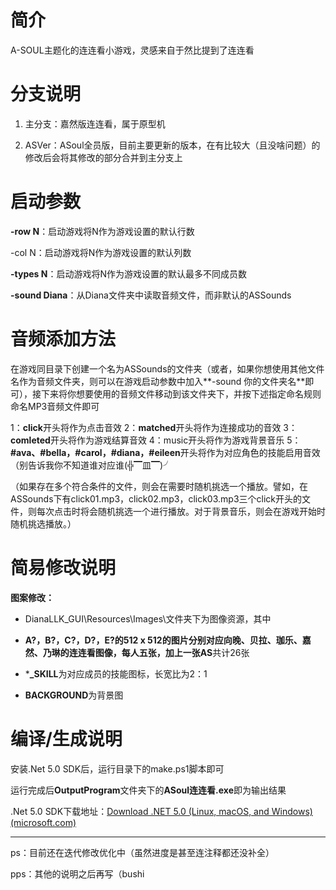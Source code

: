 # 简介

A-SOUL主题化的连连看小游戏，灵感来自于然比提到了连连看



# 分支说明

1. 主分支：嘉然版连连看，属于原型机

2. ASVer：ASoul全员版，目前主要更新的版本，在有比较大（且没啥问题）的修改后会将其修改的部分合并到主分支上



# 启动参数

**-row N**：启动游戏将N作为游戏设置的默认行数

-col N：启动游戏将N作为游戏设置的默认列数

**-types N**：启动游戏将N作为游戏设置的默认最多不同成员数

**-sound Diana**：从Diana文件夹中读取音频文件，而非默认的ASSounds



# 音频添加方法

在游戏同目录下创建一个名为ASSounds的文件夹（或者，如果你想使用其他文件名作为音频文件夹，则可以在游戏启动参数中加入**-sound 你的文件夹名**即可），接下来将你想要使用的音频文件移动到该文件夹下，并按下述指定命名规则命名MP3音频文件即可

1：**click**开头将作为点击音效
2：**matched**开头将作为连接成功的音效
3：**comleted**开头将作为游戏结算音效
4：music开头将作为游戏背景音乐
5：**#ava、#bella，#carol，#diana，#eileen**开头将作为对应角色的技能启用音效（别告诉我你不知道谁对应谁(╬▔皿▔)╯


（如果存在多个符合条件的文件，则会在需要时随机挑选一个播放。譬如，在ASSounds下有click01.mp3，click02.mp3，click03.mp3三个click开头的文件，则每次点击时将会随机挑选一个进行播放。对于背景音乐，则会在游戏开始时随机挑选播放。）



# 简易修改说明

**图案修改：**

* DianaLLK_GUI\Resources\Images\文件夹下为图像资源，其中

* **A?，B?，C?，D?，E?**的512 x 512的图片分别对应向晚、贝拉、珈乐、嘉然、乃琳的连连看图像，每人五张，加上一张**AS**共计26张

* ***_SKILL**为对应成员的技能图标，长宽比为2：1

* **BACKGROUND**为背景图

  

# 编译/生成说明

安装.Net 5.0 SDK后，运行目录下的make.ps1脚本即可

运行完成后**OutputProgram**文件夹下的**ASoul连连看.exe**即为输出结果

.Net 5.0 SDK下载地址：[Download .NET 5.0 (Linux, macOS, and Windows) (microsoft.com)](https://dotnet.microsoft.com/download/dotnet/5.0)



-----



ps：目前还在迭代修改优化中（虽然进度是甚至连注释都还没补全）

pps：其他的说明之后再写（bushi